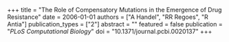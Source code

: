 +++
title = "The Role of Compensatory Mutations in the Emergence of Drug Resistance"
date = 2006-01-01
authors = ["A Handel", "RR Regoes", "R Antia"]
publication_types = ["2"]
abstract = ""
featured = false
publication = "*PLoS Computational Biology*"
doi = "10.1371/journal.pcbi.0020137"
+++

